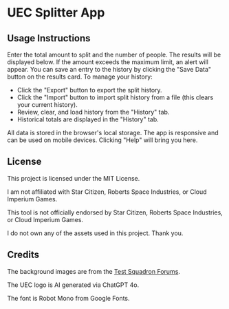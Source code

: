 # UEC Splitter App


## Usage Instructions

Enter the total amount to split and the number of people. The results will be displayed below. If the amount exceeds the maximum limit, an alert will appear. You can save an entry to the history by clicking the "Save Data" button on the results card. To manage your history:

- Click the "Export" button to export the split history.
- Click the "Import" button to import split history from a file (this clears your current history).
- Review, clear, and load history from the "History" tab.
- Historical totals are displayed in the "History" tab.

All data is stored in the browser's local storage. The app is responsive and can be used on mobile devices.
Clicking "Help" will bring you here.


## License

This project is licensed under the MIT License.

I am not affiliated with Star Citizen, Roberts Space Industries, or Cloud Imperium Games.

This tool is not officially endorsed by Star Citizen, Roberts Space Industries, or Cloud Imperium Games.

I do not own any of the assets used in this project.
Thank you.


## Credits

The background images are from the [Test Squadron Forums](https://testsquadron.com/).

The UEC logo is AI generated via ChatGPT 4o.

The font is Robot Mono from Google Fonts.

